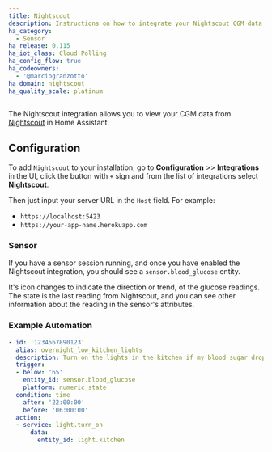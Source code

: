 ```yaml
---
title: Nightscout
description: Instructions on how to integrate your Nightscout CGM data into Home Assistant.
ha_category:
  - Sensor
ha_release: 0.115
ha_iot_class: Cloud Polling
ha_config_flow: true
ha_codeowners:
  - '@marciogranzotto'
ha_domain: nightscout
ha_quality_scale: platinum
---
```


The Nightscout integration allows you to view your CGM data from [Nightscout](http://www.nightscout.info/) in Home Assistant.

## Configuration

To add `Nightscout` to your installation, go to **Configuration** >> **Integrations** in the UI, click the button with `+` sign and from the list of integrations select **Nightscout**.

Then just input your server URL in the `Host` field. For example:

- `https://localhost:5423`
- `https://your-app-name.herokuapp.com`

### Sensor

If you have a sensor session running, and once you have enabled the Nightscout integration, you should see a `sensor.blood_glucose` entity.

It's icon changes to indicate the direction or trend, of the glucose readings.
The state is the last reading from Nightscout, and you can see other information about the reading in the sensor's attributes.

### Example Automation

```yaml
- id: '1234567890123'
  alias: overnight_low_kitchen_lights
  description: Turn on the lights in the kitchen if my blood sugar drops low overnight
  trigger:
  - below: '65'
    entity_id: sensor.blood_glucose
    platform: numeric_state
  condition: time
    after: '22:00:00'
    before: '06:00:00'
  action:
  - service: light.turn_on
      data:
        entity_id: light.kitchen
```
